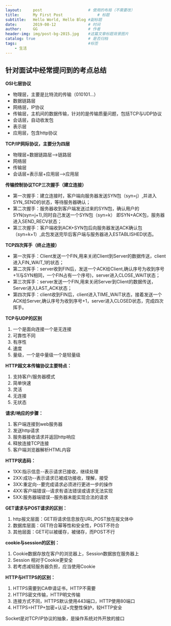 ```yaml
---
layout:     post                    # 使用的布局（不需要改）
title:      My First Post               # 标题 
subtitle:   Hello World, Hello Blog #副标题
date:       2019-08-12              # 时间
author:     GG                      # 作者
header-img: img/post-bg-2015.jpg    #这篇文章标题背景图片
catalog: true                       # 是否归档
tags:                               #标签
    - 生活
---
```


## 针对面试中经常提问到的考点总结
**OSI七层协议**

* 物理层，主要是比特流的传输（010101...）
* 数据链路层
* 网络层，IP协议
* 传输层，主机间的数据传输，针对的是传输质量问题，包括TCP与UDP协议
* 会话层，自动收发包
* 表示层
* 应用层，包含http协议

**TCP/IP网际协议，主要分为四层**

* 物理层+数据链路层-->链路层
* 网络层
* 传输层
* 会话层+表示层+应用层-->应用层

**传输控制协议TCP三次握手（建立连接）**

* 第一次握手：建立连接时，客户端向服务器发送SYN包（syn=j）,并进入SYN_SEND的状态，等待服务器确认；
* 第二次握手：服务器收到客户端发送过来的SYN包，确认用户的SYN(syn=j+1),同时自己发送一个SYN包（syn=k）
             即SYN+ACK包，服务器进入SEND_RECV状态；
* 第三次握手：客户端收到ACK+SYN包后向服务器发送ACK确认包（syn=k+1）,此包发送完毕后客户端与服务器进入ESTABLISHED状态。

**TCP四次挥手（终止连接）**

* 第一次挥手：Client发送一个FIN,用来关闭Client到Server的数据传送，client进入FIN_WAIT_1的状态；
* 第二次挥手：server收到FIN后，发送一个ACK给Client,确认序号为收到序号+1(与SYN相同，一个FIN占有一个序号)，server进入CLOSE_WAIT状态；
* 第三次挥手：server发送一个FIN,用来关闭Server到Client的数据传送，Server进入LAST_ACK状态；
* 第四次挥手：client收到FIN后，client进入TIME_WAIT状态，接着发送一个ACK给Server,确认序号为收到序号+1，server进入CLOSED状态，完成四次挥手。

**TCP与UDP的区别**

1. 一个是面向连接一个是无连接
2. 可靠性不同
3. 有序性
4. 速度
5. 量级，一个是中量级一个是轻量级

**HTTP超文本传输协议主要特点：**
1. 支持客户/服务器模式
2. 简单快速
3. 灵活
4. 无连接
5. 无状态

**请求/响应的步骤：**
1. 客户端连接到web服务器
2. 发送http请求
3. 服务器接收请求并返回http响应
4. 释放连接TCP连接
5. 客户端浏览器解析HTML内容

**HTTP状态码：**
- 1XX:指示信息--表示请求已接收，继续处理
- 2XX:成功--表示请求已被成功接收，理解，接受
- 3XX:重定向--要完成请求必须进行更进一步的操作
- 4XX:客户端错误--请求有语法错误或请求无法实现
- 5XX:服务器端错误--服务器未能实现合法的请求

**GET请求与POST请求的区别：**
1. http报文层面：GET将请求信息放在URL,POST放在报文体中
2. 数据库层面：GET符合幂等性和安全性，POST不符合
3. 其他层面：GET可以被缓存，被储存，而POST不行

**cookie与session的区别：**
1. Cookie数据存放在客户的浏览器上，Session数据放在服务器上
2. Session 相对于Cookie更安全
3. 若考虑减轻服务器负担，应当使用Cookie

**HTTP与HTTPS的区别：**
1. HTTPS需要到CA申请证书，HTTP不需要
2. HTTPS密文传输，HTTP明文传输
3. 连接方式不同，HTTPS默认使用443端口，HTTP使用80端口
4. HTTPS=HTTP+加密+认证+完整性保护，较HTTP安全
	
Socket是对TCP/IP协议的抽象，是操作系统对外开放的接口












